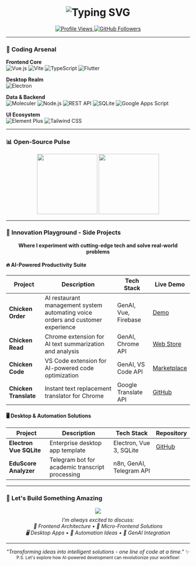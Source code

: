 <h1 align="center">
    <img src="https://readme-typing-svg.herokuapp.com?font=Fira+Code&pause=1000&color=42B983&center=true&vCenter=true&width=500&lines=Hi+%F0%9F%91%8B%2C+I'm+Bao;Frontend+Developer;Vue%2FVite+Evangelist;Micro-Frontend+Architect" alt="Typing SVG" />
</h1>

<p align="center">
  <a href="https://github.com/NinelXram?tab=repositories">
    <img src="https://komarev.com/ghpvc/?username=NinelXram&label=Profile%20Views&color=42b983&style=flat" alt="Profile Views" />
  </a>
  <a href="https://github.com/NinelXram?tab=followers">
    <img src="https://img.shields.io/github/followers/NinelXram?label=Follow&style=social" alt="GitHub Followers" />
  </a>
</p>

---

### 🚀 **Coding Arsenal**

**Frontend Core**  
![Vue.js](https://img.shields.io/badge/Vue.js-35495E?style=for-the-badge&logo=vuedotjs&logoColor=4FC08D) ![Vite](https://img.shields.io/badge/Vite-646CFF?style=for-the-badge&logo=vite&logoColor=white) ![TypeScript](https://img.shields.io/badge/TypeScript-3178C6?style=for-the-badge&logo=typescript&logoColor=white)
![Flutter](https://img.shields.io/badge/Flutter-02569B?style=for-the-badge&logo=flutter&logoColor=white)

**Desktop Realm**  
![Electron](https://img.shields.io/badge/Electron-2C2E3A?style=for-the-badge&logo=electron&logoColor=9FEAF9)

**Data & Backend**  
![Moleculer](https://img.shields.io/badge/Moleculer-3A5EEA?style=for-the-badge&logo=node.js&logoColor=white) ![Node.js](https://img.shields.io/badge/Node.js-339933?style=for-the-badge&logo=nodedotjs&logoColor=white) ![REST API](https://img.shields.io/badge/REST-FF6C37?style=for-the-badge&logo=json&logoColor=white)
![SQLite](https://img.shields.io/badge/SQLite-003B57?style=for-the-badge&logo=sqlite&logoColor=white) ![Google Apps Script](https://img.shields.io/badge/GAS-4285F4?style=for-the-badge&logo=google&logoColor=white) 

**UI Ecosystem**  
![Element Plus](https://img.shields.io/badge/Element_Plus-409EFF?style=for-the-badge&logo=element&logoColor=white) ![Tailwind CSS](https://img.shields.io/badge/Tailwind_CSS-06B6D4?style=for-the-badge&logo=tailwind-css&logoColor=white)

---

### 📊  **Open-Source Pulse**

<!-- GitHub Stats --><div align="center"> <img height="165" src="https://github-readme-stats.vercel.app/api?username=NinelXram&show_icons=true&theme=vue-dark&hide_border=true&count_private=true" /> <img height="165" src="https://github-readme-stats.vercel.app/api/top-langs/?username=NinelXram&layout=compact&theme=vue-dark&hide_border=true&langs_count=6" /> </div>

---

### 🚀 **Innovation Playground - Side Projects**

<div align="center">
  <strong>Where I experiment with cutting-edge tech and solve real-world problems</strong>
</div>

#### 🔥 AI-Powered Productivity Suite
| **Project** | **Description** | **Tech Stack** | **Live Demo** |
|-------------|-----------------|----------------|---------------|
| **Chicken Order** | AI restaurant management system automating voice orders and customer experience | GenAI, Vue, Firebase | [Demo](https://chickenorder.web.app/) |
| **Chicken Read** | Chrome extension for AI text summarization and analysis | GenAI, Chrome API | [Web Store](https://chromewebstore.google.com/detail/chicken-read/foijbdfpbjdpocdmegdjbmmcejcbfmeh) |
| **Chicken Code** | VS Code extension for AI-powered code optimization | GenAI, VS Code API | [Marketplace](https://marketplace.visualstudio.com/items?itemName=Chickencodeoptimizer.chicken-code) |
| **Chicken Translate** | Instant text replacement translator for Chrome | Google Translate API | [GitHub](https://github.com/NinelXram/chicken-translate) |

#### 🖥️ Desktop & Automation Solutions
| **Project** | **Description** | **Tech Stack** | **Repository** |
|-------------|-----------------|----------------|----------------|
| **Electron Vue SQLite** | Enterprise desktop app template | Electron, Vue 3, SQLite | [GitHub](https://github.com/NinelXram/electron-vue-sqlite-template) |
| **EduScore Analyzer** | Telegram bot for academic transcript processing | n8n, GenAI, Telegram API |

---

### 💌 **Let's Build Something Amazing**

<div align="center">
  <a href="mailto:esdridz@gmail.com">
    <img src="https://img.shields.io/badge/📧_Reach_Out_Now-%23EA4335?style=for-the-badge&logo=gmail&logoColor=white&labelColor=1A1A1A&link=https://mail.google.com/mail/?view=cm&fs=1&to=esdridz@gmail.com" />
  </a>
</div>

<p align="center" style="margin-top: 8px;">
  <em>I'm always excited to discuss:<br>
  🚀 Frontend Architecture • 🧩 Micro-Frontend Solutions<br>
  🖥️ Desktop Apps • 🤖 Automation Ideas • 🧠 GenAI Integration</em>
</p>

----------

<p align="center"> 
  <em>"Transforming ideas into intelligent solutions - one line of code at a time."</em> ✨<br> 
  <sub>P.S. Let's explore how AI-powered development can revolutionize your workflow!</sub> 
</p>
